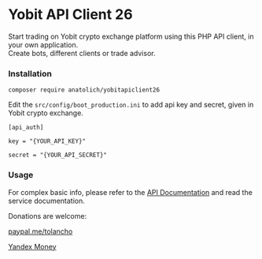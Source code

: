 # Yobit API Client 26

Start trading on Yobit crypto exchange platform using this PHP API client, in your own application.  
Create bots, different clients or trade advisor.

### Installation

`composer require anatolich/yobitapiclient26`

Edit the `src/config/boot_production.ini` to add api key and secret, given in Yobit crypto exchange.

```
[api_auth]

key = "{YOUR_API_KEY}"

secret = "{YOUR_API_SECRET}"
```

### Usage

For complex basic info, please refer to the [API Documentation](https://yobit.net/en/api/) and read the service documentation.


Donations are welcome:

[paypal.me/tolancho](https://paypal.me/tolancho)

[Yandex Money](https://money.yandex.ru/to/410011081590744)